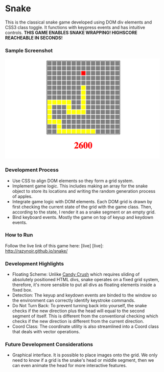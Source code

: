 # Snake #
This is the classical snake game developed using DOM div elements and CSS3 class toggle. It functions with keypress events and has intuitive controls.
**THIS GAME ENABLES SNAKE WRAPPING! HIGHSCORE REACHEABLE IN SECONDS!**

### Sample Screenshot ###
![snake]

[snake]: ./images/snake.png

### Development Process ###
+ Use CSS to align DOM elements so they form a grid system.
+ Implement game logic. This includes making an array for the snake object to store its locations and writing the random generation process of apples.
+ Integrate game logic with DOM elements. Each DOM grid is drawn by first checking the current state of the grid with the game class. Then, according to the state, I render it as a snake segment or an empty grid.
+ Bind keyboard events. Mostly the game on top of keyup and keydown events.

### How to Run ###
Follow the live link of this game here: [live]
[live]: http://razynoir.github.io/snake/

### Development Highlights ###
+ Floating Scheme: Unlike [Candy Crush][candy-crush] which requires sliding of absolutely positioned HTML divs, snake operates on a fixed grid system, therefore, it's more sensible to put all divs as floating elements inside a fixed box.
+ Detection: The keyup and keydown events are binded to the window so the environment can correctly identify keystroke commands.
+ Do Not Turn Back: To prevent turning back into yourself, the snake checks if the new direction plus the head will equal to the second segment of itself. This is different from the conventional checking which checks if the new direction is different from the current direction.
+ Coord Class: The coordinate utility is also streamlined into a Coord class that deals with vector operations.

[candy-crush]: http://razynoir.github.io/candy-crush/

### Future Development Considerations ###
+ Graphical interface. It is possible to place images onto the grid. We only need to know if a grid is the snake's head or middle segment, then we can even animate the head for more interactive features.
